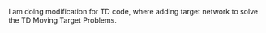I am doing modification for TD code, where adding target network to solve the TD Moving Target Problems.
